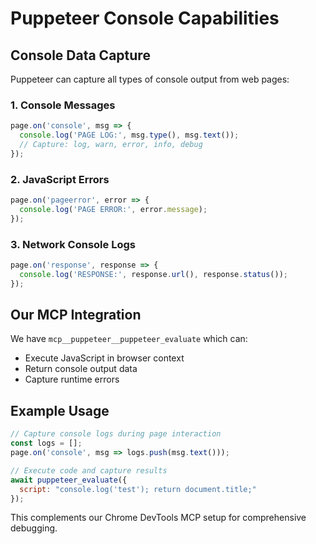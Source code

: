 # Puppeteer Console Capabilities

## Console Data Capture

Puppeteer can capture all types of console output from web pages:

### 1. Console Messages
```javascript
page.on('console', msg => {
  console.log('PAGE LOG:', msg.type(), msg.text());
  // Capture: log, warn, error, info, debug
});
```

### 2. JavaScript Errors
```javascript
page.on('pageerror', error => {
  console.log('PAGE ERROR:', error.message);
});
```

### 3. Network Console Logs
```javascript
page.on('response', response => {
  console.log('RESPONSE:', response.url(), response.status());
});
```

## Our MCP Integration

We have `mcp__puppeteer__puppeteer_evaluate` which can:
- Execute JavaScript in browser context
- Return console output data
- Capture runtime errors

## Example Usage
```javascript
// Capture console logs during page interaction
const logs = [];
page.on('console', msg => logs.push(msg.text()));

// Execute code and capture results
await puppeteer_evaluate({
  script: "console.log('test'); return document.title;"
});
```

This complements our Chrome DevTools MCP setup for comprehensive debugging.